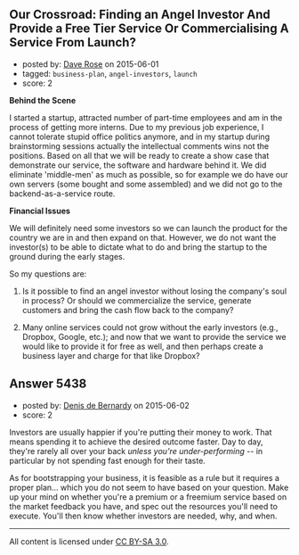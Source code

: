 ## Our Crossroad: Finding an Angel Investor And Provide a Free Tier Service Or Commercialising A Service From Launch?

- posted by: [Dave Rose](https://stackexchange.com/users/4760911/dave-rose) on 2015-06-01
- tagged: `business-plan`, `angel-investors`, `launch`
- score: 2

**Behind the Scene**

I started a startup, attracted number of part-time employees and am in the process of getting more interns. Due to my previous job experience, I cannot tolerate stupid office politics anymore, and in my startup during brainstorming sessions actually the intellectual comments wins not the positions. Based on all that we will be ready to create a show case that demonstrate our service, the software and hardware behind it. We did eliminate 'middle-men' as much as possible, so for example we do have our own servers (some bought and some assembled) and we did not go to the backend-as-a-service route. 

**Financial Issues** 

We will definitely need some investors so we can launch the product for the country we are in and then expand on that. However, we do not want the investor(s) to be able to dictate what to do and bring the startup to the ground during the early stages. 

So my questions are: 

1. Is it possible to find an angel investor without losing the company's soul in process? Or should we commercialize the service, generate customers and bring the cash flow back to the company?

2. Many online services could not grow without the early investors (e.g., Dropbox, Google, etc.); and now that we want to provide the service we would like to provide it for free as well, and then perhaps create a business layer and charge for that like Dropbox? 


## Answer 5438

- posted by: [Denis de Bernardy](https://stackexchange.com/users/182468/denis-de-bernardy) on 2015-06-02
- score: 2

Investors are usually happier if you're putting their money to work. That means spending it to achieve the desired outcome faster. Day to day, they're rarely all over your back *unless you're under-performing* -- in particular by not spending fast enough for their taste.

As for bootstrapping your business, it is feasible as a rule but it requires a proper plan... which you do not seem to have based on your question. Make up your mind on whether you're a premium or a freemium service based on the market feedback you have, and spec out the resources you'll need to execute. You'll then know whether investors are needed, why, and when.



---

All content is licensed under [CC BY-SA 3.0](https://creativecommons.org/licenses/by-sa/3.0/).

